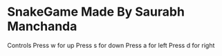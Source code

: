 # SnakeGame Made By Saurabh Manchanda
Controls
Press w for up
Press s for down
Press a for left
Press d for right
